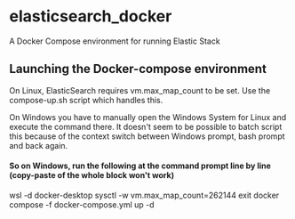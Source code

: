 # elasticsearch_docker
A Docker Compose environment for running Elastic Stack

## Launching the Docker-compose environment
On Linux, ElasticSearch requires vm.max_map_count to be set.
Use the compose-up.sh script which handles this.

On Windows you have to manually open the Windows System for Linux and execute the command there.
It doesn't seem to be possible to batch script this because of the context switch between Windows prompt, bash prompt and back again.

#### So on Windows, run the following at the command prompt line by line (copy-paste of the whole block won't work)

wsl -d docker-desktop
sysctl -w vm.max_map_count=262144
exit
docker compose -f docker-compose.yml up -d

